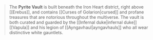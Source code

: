 > The **Pyrite Vault** is built beneath the Iron Heart district, right above [[Erebus]], and contains [[Curses of Golarion|cursed]] and profane treasures that are notorious throughout the multiverse. The vault is both curated and guarded by the [[Infernal duke|infernal duke]] [[Vapula]] and his legion of [[Ayngavhaul|ayngavhauls]] who all wear distinctive white gauntlets.








